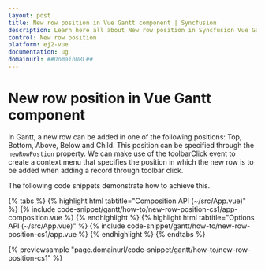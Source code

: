 ```yaml
---
layout: post
title: New row position in Vue Gantt component | Syncfusion
description: Learn here all about New row position in Syncfusion Vue Gantt component of Syncfusion Essential JS 2 and more.
control: New row position 
platform: ej2-vue
documentation: ug
domainurl: ##DomainURL##
---
```


# New row position in Vue Gantt component

In Gantt, a new row can be added in one of the following positions: Top, Bottom, Above, Below and Child. This position can be specified through the `newRowPostion` property. We can make use of the toolbarClick event to create a context menu that specifies the position in which the new row is to be added when adding a record through toolbar click.

The following code snippets demonstrate how to achieve this.

{% tabs %}
{% highlight html tabtitle="Composition API (~/src/App.vue)" %}
{% include code-snippet/gantt/how-to/new-row-position-cs1/app-composition.vue %}
{% endhighlight %}
{% highlight html tabtitle="Options API (~/src/App.vue)" %}
{% include code-snippet/gantt/how-to/new-row-position-cs1/app.vue %}
{% endhighlight %}
{% endtabs %}
        
{% previewsample "page.domainurl/code-snippet/gantt/how-to/new-row-position-cs1" %}